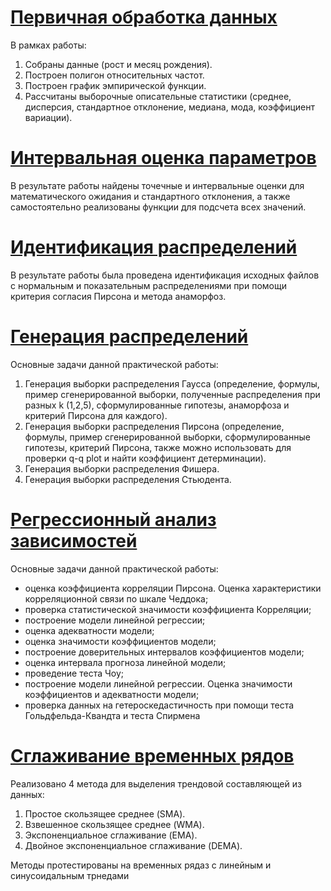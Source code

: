 # [Первичная обработка данных](https://github.com/KseniyaGulina/MathStat-uni-projects/blob/6cde841670d28fb38ee33c67d46d680b890b2a18/%D0%9F%D0%97%D0%9C%D0%A1_1.ipynb)
В рамках работы:
1. Собраны данные (рост и месяц рождения).
2. Построен полигон относительных частот.
3. Построен график эмпирической функции.
4. Рассчитаны выборочные описательные статистики (среднее, дисперсия, стандартное отклонение, медиана, мода, коэффициент вариации).
# [Интервальная оценка параметров](https://github.com/KseniyaGulina/MathStat-uni-projects/blob/6cde841670d28fb38ee33c67d46d680b890b2a18/%D0%9F%D0%97%D0%9C%D0%A1_2.ipynb)
В результате работы найдены точечные и интервальные оценки для математического ожидания и 
стандартного отклонения, а также самостоятельно реализованы функции 
для подсчета всех значений.
# [Идентификация распределений](https://github.com/KseniyaGulina/MathStat-uni-projects/blob/6cde841670d28fb38ee33c67d46d680b890b2a18/%D0%9F%D0%97%D0%9C%D0%A1_3.ipynb)
В результате работы была проведена идентификация исходных файлов с нормальным и показательным распределениями при помощи критерия согласия Пирсона и метода анаморфоз.
# [Генерация распределений](https://github.com/KseniyaGulina/MathStat-uni-projects/blob/6cde841670d28fb38ee33c67d46d680b890b2a18/%D0%9F%D0%97%D0%9C%D0%A1_4.ipynb)
Основные задачи данной практической работы:
1. Генерация выборки распределения Гаусса (определение, 
формулы, пример сгенерированной выборки, полученные 
распределения при разных k (1,2,5), сформулированные 
гипотезы, анаморфоза и критерий Пирсона для каждого).
2. Генерация выборки распределения Пирсона (определение, 
формулы, пример сгенерированной выборки, сформулированные 
гипотезы, критерий Пирсона, также можно использовать для 
проверки q-q plot и найти коэффициент детерминации).
3. Генерация выборки распределения Фишера.
4. Генерация выборки распределения Стьюдента.
# [Регрессионный анализ зависимостей](https://github.com/KseniyaGulina/MathStat-uni-projects/blob/6cde841670d28fb38ee33c67d46d680b890b2a18/%D0%9F%D0%97%D0%9C%D0%A1_5.ipynb)
Основные задачи данной практической работы:
- оценка коэффициента корреляции Пирсона. Оценка 
характеристики корреляционной связи по шкале Чеддока;
- проверка статистической значимости коэффициента 
Корреляции;
- построение модели линейной регрессии;
- оценка адекватности модели;
- оценка значимости коэффициентов модели;
- построение доверительных интервалов коэффициентов модели;
- оценка интервала прогноза линейной модели;
- проведение теста Чоу;
- построение модели линейной регрессии. Оценка значимости 
коэффициентов и адекватности модели;
- проверка данных на гетероскедастичность при помощи теста 
Гольдфельда-Квандта и теста Спирмена
# [Сглаживание временных рядов](https://github.com/KseniyaGulina/MathStat-uni-projects/blob/6cde841670d28fb38ee33c67d46d680b890b2a18/%D0%9F%D0%97%D0%9C%D0%A1_6.ipynb)
Реализовано 4 метода для выделения трендовой составляющей из данных: 
1. Простое скользящее среднее (SMA).
2. Взвешенное скользящее среднее (WMA).
3. Экспоненциальное сглаживание (EMA).
4. Двойное экспоненциальное сглаживание (DEMA).

Методы протестированы на временных рядаз с линейным и синусоидальным трнедами
